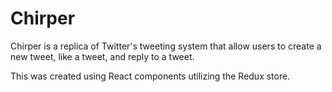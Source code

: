 # Chirper 

Chirper is a replica of Twitter's tweeting system that allow users to create a new tweet, like a tweet, and reply to a tweet.

This was created using React components utilizing the Redux store.